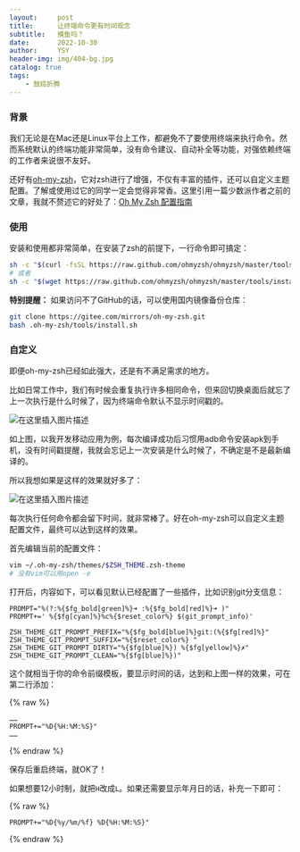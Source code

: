 ```yaml
---
layout:     post
title:      让终端命令更有时间观念
subtitle:   摸鱼吗？
date:       2022-10-30
author:     YSY
header-img: img/404-bg.jpg
catalog: true
tags:
    - 鼓捣折腾
---
```


### 背景

我们无论是在Mac还是Linux平台上工作，都避免不了要使用终端来执行命令。然而系统默认的终端功能非常简单，没有命令建议、自动补全等功能，对强依赖终端的工作者来说很不友好。

还好有[oh-my-zsh](https://ohmyz.sh/#install)，它对zsh进行了增强，不仅有丰富的插件，还可以自定义主题配置。了解或使用过它的同学一定会觉得非常香。这里引用一篇少数派作者之前的文章，我就不赘述它的好处了：[Oh My Zsh 配置指南](https://sspai.com/post/55176)

### 使用

安装和使用都非常简单，在安装了zsh的前提下，一行命令即可搞定：

```bash
sh -c "$(curl -fsSL https://raw.github.com/ohmyzsh/ohmyzsh/master/tools/install.sh)"
# 或者
sh -c "$(wget https://raw.github.com/ohmyzsh/ohmyzsh/master/tools/install.sh -O -)"
```

**特别提醒：** 如果访问不了GitHub的话，可以使用国内镜像备份仓库：

```bash
git clone https://gitee.com/mirrors/oh-my-zsh.git
bash .oh-my-zsh/tools/install.sh
```

### 自定义

即便oh-my-zsh已经如此强大，还是有不满足需求的地方。

比如日常工作中，我们有时候会重复执行许多相同命令，但来回切换桌面后就忘了上一次执行是什么时候了，因为终端命令默认不显示时间戳的。

![在这里插入图片描述](https://img-blog.csdnimg.cn/67e8097215e14931bcb485fd3dd0f957.png#pic_center)

如上图，以我开发移动应用为例，每次编译成功后习惯用adb命令安装apk到手机，没有时间戳提醒，我就会忘记上一次安装是什么时候了，不确定是不是最新编译的。

所以我想如果是这样的效果就好多了：

![在这里插入图片描述](https://img-blog.csdnimg.cn/427bebc156d3498abf53a7b80dc9ebd6.png#pic_center)


每次执行任何命令都会留下时间，就非常棒了。好在oh-my-zsh可以自定义主题配置文件，最终可以达到这样的效果。

首先编辑当前的配置文件：

```bash
vim ~/.oh-my-zsh/themes/$ZSH_THEME.zsh-theme
# 没有vim可以用open -e
```

打开后，内容如下，可以看见默认已经配置了一些插件，比如识别git分支信息：

```
PROMPT="%(?:%{$fg_bold[green]%}➜ :%{$fg_bold[red]%}➜ )"
PROMPT+=' %{$fg[cyan]%}%c%{$reset_color%} $(git_prompt_info)'

ZSH_THEME_GIT_PROMPT_PREFIX="%{$fg_bold[blue]%}git:(%{$fg[red]%}"
ZSH_THEME_GIT_PROMPT_SUFFIX="%{$reset_color%} "
ZSH_THEME_GIT_PROMPT_DIRTY="%{$fg[blue]%}) %{$fg[yellow]%}✗"
ZSH_THEME_GIT_PROMPT_CLEAN="%{$fg[blue]%})"
```

这个就相当于你的命令前缀模板，要显示时间的话，达到和上图一样的效果，可在第二行添加：

{% raw %}
```
……
PROMPT+="%D{%H:%M:%S}"
……
```
{% endraw %}

保存后重启终端，就OK了！

如果想要12小时制，就把`H`改成`L`。如果还需要显示年月日的话，补充一下即可：

{% raw %}
```
PROMPT+="%D{%y/%m/%f} %D{%H:%M:%S}"
```
{% endraw %}
